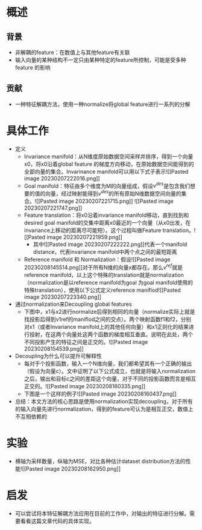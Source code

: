 # 概述
## 背景
- 非解耦的feature：在数值上与其他feature有关联
- 输入向量的某种结构不一定只由某种特定的feature所控制，可能是受多种feature 的影响
## 贡献
- 一种特征解耦方法，使用一种normalize将global feature进行一系列的分解
# 具体工作
- 定义
	-  Invariance manifold：从N维度原始数据空间采样并排序，得到一个向量x0，将x0沿着global feature 的梯度方向移动，在原始数据空间能得到的全部向量的集合。Invarinance manifold可以用以下式子表示![[Pasted image 20230207222016.png]]
	- Goal manifold：特征由多个维度为M的向量组成，假设$v^{des}$是包含我们想要的值的向量，经过映射能得到$v^{des}$的所有原始N维数据空间向量的集合。![[Pasted image 20230207221715.png]]  ![[Pasted image 20230207221747.png]]  
	- Feature translation：将x0沿着invariance manifold移动，直到找到和desired goal manifold的交集中距离x0最近的一个向量（从x0出发，在invariance上移动的距离尽可能短）。这个过程叫做Feature translation。![[Pasted image 20230207221959.png]]
		- 其中![[Pasted image 20230207222222.png]]代表一个manifold distance，代表invariance manifold中两个点之间的最短距离
	- Reference manifold 和 Normalization：假设![[Pasted image 20230208145514.png]]对于所有N维的向量x都存在。那么$v^{ref}$就是reference manifold，以上这个特殊的translation就是normalization（normalization是以reference manifold为goal 为goal manifold使用的特殊translation），使用以下公式定义reference maniflod![[Pasted image 20230207223340.png]]
- 通过normalization来Decoupling global features
	- 下图中，x1与x2进行normalize后得到相同的向量（normalize实际上就是找投影后得到v1ref的maniflod之间的交点）。两个映射函数f1和f2，分别对x1（或者Invariance manifold上的其他任何向量）和x1正则化的结果进行投射，在这两个向量处这两个函数的梯度相互垂直。说明在此处，两个不同投影产生的特征之间是正交的。![[Pasted image 20230208154539.png]]
- Decoupling为什么可以提升可解释性
	- 每对于个投影函数，输入一个N维向量，我们都希望其有一个正确的输出（假设为向量c）。文中证明了以下公式成立，也就是将输入normalization之后，输出和目标c之间的差距这个向量，对于不同的投影函数而言是相互正交的。![[Pasted image 20230208160335.png]]
	- 下图是一个这样的例子![[Pasted image 20230208160437.png]]
- 总结：本文方法的核心思路是使用normalization实现decoupling，对于所有的输入向量先进行normalization，得到的feature可认为是相互正交，数值上不互相依赖的
# 实验
- 横轴为采样数量，纵轴为MSE，对比各种估计dataset distribution方法的性能![[Pasted image 20230208162950.png]]
# 启发
- 可以尝试将本特征解耦方法应用在目前的工作中，对输出的特征进行分解。需要看看这篇文章代码的具体实现。